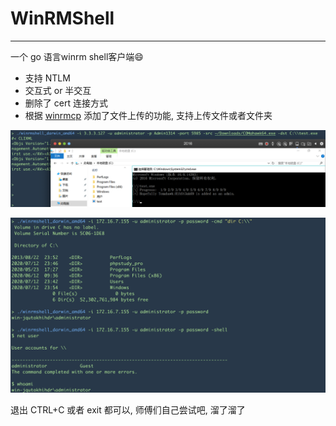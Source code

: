 # WinRMShell

------

 一个 go 语言winrm shell客户端😄

-	支持 NTLM
-	交互式 or 半交互
-	删除了 cert 连接方式
-	根据 [winrmcp](github.com/packer-community/winrmcp/winrmcp) 添加了文件上传的功能, 支持上传文件或者文件夹

![image-20200827150505519](README.assets/image-20200827150505519.png)

![image-20200727104529838](README.assets/image-20200727104529838.png)

退出 CTRL+C 或者 exit 都可以, 师傅们自己尝试吧, 溜了溜了

